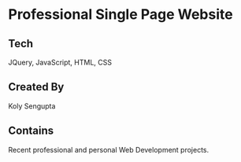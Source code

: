 # Professional Single Page Website

## Tech

JQuery, JavaScript, HTML, CSS

## Created By
Koly Sengupta

## Contains
Recent professional and personal Web Development projects.

<!--
## Open Source Template 
Theme Wagon

## Reference
http://www.themewagon.com
-->





